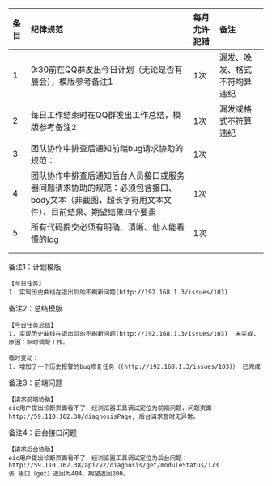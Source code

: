 | 条目 | 纪律规范 | 每月允许犯错 | 备注 |
| :--- | :--- | :--- | :--- |
| 1 | 9:30前在QQ群发出今日计划（无论是否有晨会），模版参考备注1 | 1次 | 漏发、晚发、格式不符均算违纪 |
| 2 | 每日工作结束时在QQ群发出工作总结，模版参考备注2 | 1次 | 漏发或格式不符算违纪 |
| 3 | 团队协作中排查后通知前端bug请求协助的规范： | 1次 |  |
| 4 | 团队协作中排查后通知后台人员接口或服务器问题请求协助的规范：必须包含接口、body文本（非截图，超长字符用文本文件）、目前结果、期望结果四个要素 | 1次 |  |
| 5 | 所有代码提交必须有明确、清晰、他人能看懂的log | 1次 |  |
|  |  |  |  |
|  |  |  |  |

备注1：计划模版

```
【今日任务】
1. 实现历史曲线在退出后的不刷新问题(http://192.168.1.3/issues/103)
```

备注2：总结模版

```
【今日任务总结】
1. 实现历史曲线在退出后的不刷新问题(http://192.168.1.3/issues/103)  未完成，原因：临时调配工作。

临时变动：
1. 增加了一个历史报警的bug修复任务（(http://192.168.1.3/issues/103)） 已完成
```

备注3：前端问题

```
【请求前端协助】
eic用户提出诊断页面看不了，经浏览器工具调试定位为前端问题，问题页面：http://59.110.162.38/diagnosisPage, 后台请求暂时无异常。
```

备注4：后台接口问题

```
【请求后台协助】
eic用户提出诊断页面看不了，经浏览器工具调试定位为后台问题：http://59.110.162.38/api/v2/diagnosis/get/moduleStatus/173
该 接口（get）返回为404，期望返回200。
```



